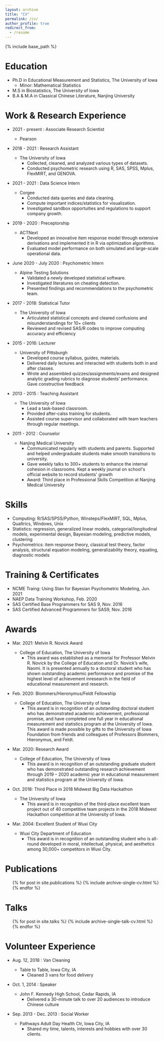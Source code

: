 ```yaml
---
layout: archive
title: "CV"
permalink: /cv/
author_profile: true
redirect_from:
  - /resume
---
```


{% include base_path %}

Education
======
* Ph.D in Educational Measurement and Statistics, The University of Iowa
  * Minor: Mathematical Statistics
* M.S  in Biostatistics, The University of Iowa
* B.A & M.A in Classical Chinese Literature, Nanjing University


Work & Research Experience
======
* 2021 - present : Associate Research Scientist	
  * Pearson

* 2018 - 2021 : Research Assistant	
  * The University of Iowa  
    * Collected, cleaned, and analyzed various types of datasets. 
    * Conducted psychometric research using R, SAS, SPSS, Mplus, FlexMIRT, and GENOVA. 

* 2021 - 2021 : Data Science Intern	
  * Corgee  
    * Conducted data queries and data cleaning. 
    * Compute important indices/statistics for visualization. 
    * Investigated sandbox opportuities and regulations to support company growth. 

* 2019 - 2020 : Preceptorship	
  * ACTNext
    * Developed an innovative item response model through extensive derivations and implemented it in R via optimization algorithms. 
    * Evaluated model performance on both simulated and large-scale operational data.
  
* June 2020 - July 2020 : Psychometric Intern
  * Alpine Testing Solutions
    * Validated a newly developed statistical software. 
    * Investigated literatures on cheating detection. 
    * Presented findings and recommendations to the psychometric team. 

* 2017 - 2018: Statistical Tutor 
  * The University of Iowa  
    * Articulated statistical concepts and cleared confusions and misunderstandings for 10+ clients
    * Reviewed and revised SAS/R codes to improve computing accuracy and efficiency


* 2015 - 2016: Lecturer 
  * University of Pittsburgh
    * Developed course syllabus, guides, materials. 
    * Delivered daily lectures and interacted with students both in and after classes.
    * Wrote and assembled quizzes/assignments/exams and designed analytic grading rubrics to diagnose students’ performance. Gave constructive feedback
  
* 2013 - 2015 : Teaching Assistant
  * The University of Iowa
    * Lead a task-based classroom.  
    * Provided after-calss training for students. 
    * Assisted course supervisor and collaborated with team teachers through regular meetings.

  
* 2011 - 2012 : Counselor
  * Nanjing Medical University
    * Communicated regularly with students and parents. Supported and helped undergraduate students make smooth transitions to university.
    * Gave weekly talks to 300+ students to enhance the internal cohesion in classrooms. Kept a weekly journal on school's official website to record students' growth
    * Award: Third place in Professional Skills Competition at Nanjing Medical University

Skills
======
* Computing: R/SAS/SPSS/Python, Winsteps/FlexMIRT, SQL, Mplus, Qualtrics, Windows, Unix
* Statistics: regression, generalized linear models, categorial/longitudinal models, experimental design, Bayesian modeling, predictive models, clustering
* Psychometrics: item response theory, classical test theory, factor analysis, structural equation modeling, generalizability theory, equating, diagnostic models

Training & Certificates
======
* NCME Traing: Using Stan for Bayesian Psychometric Modeling,  Jun. 2021
* NAEP Data Training Workshop, Feb.  2020	  
* SAS Certified Base Programmers for SAS 9, Nov. 2016
* SAS Certified Advanced Programmers for SAS9, Nov. 2016	  

Awards
======
* Mar. 2021: Melvin R. Novick Award
  * College of Education, The University of Iowa
    * This award was established as a memorial for Professor Melvin R. Novick by the College of Education and Dr. Novick’s wife, Naomi. It is presented annually to a doctoral student who has shown outstanding academic performance and promise of the highest level of achievement inresearch in the field of educational measurement and research.

* Feb. 2020: Blommers/Hieronymus/Feldt Fellowship
  * College of Education, The University of Iowa
    * This award is in recognition of an outstanding doctoral student who has demonstrated academic achievement, professional promise, and have completed one full year in educational measurement and statistics program at the University of Iowa. This award is made possible by gifts to the University of Iowa Foundation from friends and colleagues of Professors Blommers, Hieronymus, and Feldt.

* Mar. 2020: Research Award
  * College of Education, The University of Iowa
    * This award is in recognition of an outstanding graduate student who has demonstrated outstanding research achievement through 2019 – 2020 academic year in educational measurement and statistics program at the University of Iowa. 

* Oct. 2018: Third Place in 2018 Midwest Big Data Hackathon
  * The University of Iowa
    * This award is in recognition of the third-place excellent team project out of 40 competitive team projects in the 2018 Midwest Hackathon competition at the University of Iowa.    

* Mar. 2004: Excellent Student of Wuxi City	
  * Wuxi City Department of Education
    * This award is in recognition of an outstanding student who is all-round developed in moral, intellectual, physical, and aesthetics among 30,000+ competitors in Wuxi City.
    


Publications
======
  <ul>{% for post in site.publications %}
    {% include archive-single-cv.html %}
  {% endfor %}</ul>
  
Talks
======
  <ul>{% for post in site.talks %}
    {% include archive-single-talk-cv.html %}
  {% endfor %}</ul>
  

Volunteer Experience
======
* Aug. 12, 2018 : Van Cleaning 
  * Table to Table, Iowa City, IA 
    * Cleaned 3 vans for food delivery

* Oct. 1, 2014 : Speaker						
  * John F. Kennedy High School, Cedar Rapids, IA 
    * Delivered a 30-minute talk to over 20 audiences to introduce Chinese culture
    
* Sep. 2013 - Dec. 2013 : Social Worker
   * Pathways Adult Day Health Ctr, Iowa City, IA
      * Shared my time, talents, interests and hobbies with over 30 clients.

